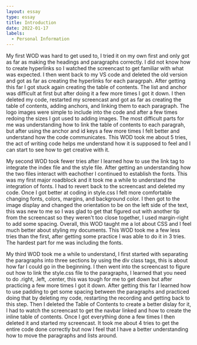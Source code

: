 ```yaml
---
layout: essay
type: essay
title: Introduction
date: 2022-01-17
labels:
  - Personal Information
---
```


My first WOD was hard to get used to, I tried it on my own first and only got as far as making the headings and paragraphs correctly. I did not know how to create hyperlinks so I watched the screencast to get familiar with what was expected. I then went back to my VS code and deleted the old version and got as far as creating the hyperlinks for each paragrpah. After getting this far I got stuck again creating the table of contents. The list and anchor was difficult at first but after doing it a few more times I got it down. I then deleted my code, restarted my screencast and got as far as creating the table of contents, adding anchors, and linking them to each paragraph. The logo images were simple to include into the code and after a few times redoing the sizes I got used to adding images. The most difficult parts for me was understanding how to link the table of contents to each paragrah, but after using the anchor and id keys a few more times I felt better and understand how the code communicates. This WOD took me about 5 tries, the act of writing code helps me understand how it is supposed to feel and I can start to see how to get creative with it.

My second WOD took fewer tries after I learned how to use the link tag to integrate the index file and the style file. After getting an understanding how the two files interact with eachother I continued to establish the fonts. This was my first major roadblock and it took me a while to understand the integration of fonts. I had to revert back to the screencast and deleted my code. Once I got better at coding in style.css I felt more comfortable changing fonts, colors, margins, and background color. I then got to the image display and changed the orientation to be on the left side of the text, this was new to me so I was glad to get that figured out with another tip from the screencast so they weren't too close together, I used margin-right to add some spacing. Overall, this WOD taught me a lot about CSS and I feel much better about styling my documents. This WOD took me a few less tries than the first, after getting some practice I was able to do it in 3 tries. The hardest part for me was including the fonts.

My third WOD took me a while to understand, I first started with separating the paragraphs into three sections by using the div class tags, this is about how far I could go in the beginning. I then went into the screencast to figure out how to link the style.css file to the paragraphs, I learned that you need to do .right, .left, .center, this was tough for me to get down but after practicing a few more times I got it down. After getting this far I learned how to use padding to get some spacing between the paragraphs and practiced doing that by deleting my code, restarting the recording and getting back to this step. Then I deleted the Table of Contents to create a better dislay for it, I had to watch the screencast to get the navbar linked and how to create the inline table of contents. Once I got everything done a few times I then deleted it and started my screencast. It took me about 4 tries to get the entire code done correctly but now I feel that I have a better understanding how to move the paragraphs and lists around.
